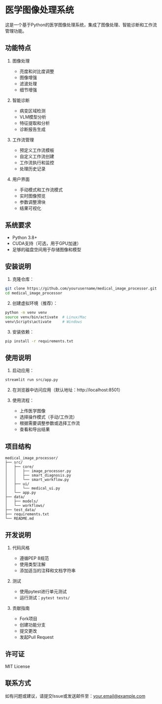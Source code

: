 # 医学图像处理系统

这是一个基于Python的医学图像处理系统，集成了图像处理、智能诊断和工作流管理功能。

## 功能特点

1. 图像处理
   - 亮度和对比度调整
   - 图像增强
   - 滤波处理
   - 细节增强

2. 智能诊断
   - 病变区域检测
   - VLM模型分析
   - 特征提取和分析
   - 诊断报告生成

3. 工作流管理
   - 预定义工作流模板
   - 自定义工作流创建
   - 工作流执行和监控
   - 处理历史记录

4. 用户界面
   - 手动模式和工作流模式
   - 实时图像预览
   - 参数调整滑块
   - 结果可视化

## 系统要求

- Python 3.8+
- CUDA支持（可选，用于GPU加速）
- 足够的磁盘空间用于存储图像和模型

## 安装说明

1. 克隆仓库：
```bash
git clone https://github.com/yourusername/medical_image_processor.git
cd medical_image_processor
```

2. 创建虚拟环境（推荐）：
```bash
python -m venv venv
source venv/bin/activate  # Linux/Mac
venv\Scripts\activate     # Windows
```

3. 安装依赖：
```bash
pip install -r requirements.txt
```

## 使用说明

1. 启动应用：
```bash
streamlit run src/app.py
```

2. 在浏览器中访问应用（默认地址：http://localhost:8501）

3. 使用流程：
   - 上传医学图像
   - 选择操作模式（手动/工作流）
   - 根据需要调整参数或选择工作流
   - 查看和导出结果

## 项目结构

```
medical_image_processor/
├── src/
│   ├── core/
│   │   ├── image_processor.py
│   │   ├── smart_diagnosis.py
│   │   └── smart_workflow.py
│   ├── ui/
│   │   └── medical_ui.py
│   └── app.py
├── data/
│   ├── models/
│   └── workflows/
├── test_data/
├── requirements.txt
└── README.md
```

## 开发说明

1. 代码风格
   - 遵循PEP 8规范
   - 使用类型注解
   - 添加适当的注释和文档字符串

2. 测试
   - 使用pytest进行单元测试
   - 运行测试：`pytest tests/`

3. 贡献指南
   - Fork项目
   - 创建功能分支
   - 提交更改
   - 发起Pull Request

## 许可证

MIT License

## 联系方式

如有问题或建议，请提交Issue或发送邮件至：your.email@example.com 